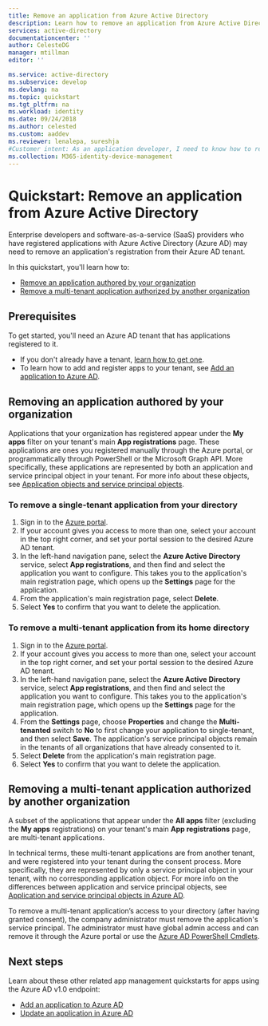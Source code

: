 ```yaml
---
title: Remove an application from Azure Active Directory 
description: Learn how to remove an application from Azure Active Directory (Azure AD).
services: active-directory
documentationcenter: ''
author: CelesteDG
manager: mtillman
editor: ''

ms.service: active-directory
ms.subservice: develop
ms.devlang: na
ms.topic: quickstart
ms.tgt_pltfrm: na
ms.workload: identity
ms.date: 09/24/2018
ms.author: celested
ms.custom: aaddev
ms.reviewer: lenalepa, sureshja
#Customer intent: As an application developer, I need to know how to remove my application from Azure Active Directory.
ms.collection: M365-identity-device-management
---
```


# Quickstart: Remove an application from Azure Active Directory

Enterprise developers and software-as-a-service (SaaS) providers who have registered applications with Azure Active Directory (Azure AD) may need to remove an application's registration from their Azure AD tenant.

In this quickstart, you'll learn how to:

* [Remove an application authored by your organization](#removing-an-application-authored-by-your-organization)
* [Remove a multi-tenant application authorized by another organization](#removing-a-multi-tenant-application-authorized-by-another-organization)

## Prerequisites

To get started, you'll need an Azure AD tenant that has applications registered to it.

* If you don't already have a tenant, [learn how to get one](quickstart-create-new-tenant.md).
* To learn how to add and register apps to your tenant, see [Add an application to Azure AD](quickstart-v1-integrate-apps-with-azure-ad.md).

## Removing an application authored by your organization

Applications that your organization has registered appear under the **My apps** filter on your tenant's main **App registrations** page. These applications are ones you registered manually through the Azure portal, or programmatically through PowerShell or the Microsoft Graph API. More specifically, these applications are represented by both an application and service principal object in your tenant. For more info about these objects, see [Application objects and service principal objects](app-objects-and-service-principals.md).

### To remove a single-tenant application from your directory

1. Sign in to the [Azure portal](https://portal.azure.com).
1. If your account gives you access to more than one, select your account in the top right corner, and set your portal session to the desired Azure AD tenant.
1. In the left-hand navigation pane, select the **Azure Active Directory** service, select **App registrations**, and then find and select the application you want to configure.
    This takes you to the application's main registration page, which opens up the **Settings** page for the application.
1. From the application's main registration page, select **Delete**.
1. Select **Yes** to confirm that you want to delete the application.

### To remove a multi-tenant application from its home directory

1. Sign in to the [Azure portal](https://portal.azure.com).
1. If your account gives you access to more than one, select your account in the top right corner, and set your portal session to the desired Azure AD tenant.
1. In the left-hand navigation pane, select the **Azure Active Directory** service, select **App registrations**, and then find and select the application you want to configure.
    This takes you to the application's main registration page, which opens up the **Settings** page for the application.
1. From the **Settings** page, choose **Properties** and change the **Multi-tenanted** switch to **No** to first change your application to single-tenant, and then select **Save**.
    The application's service principal objects remain in the tenants of all organizations that have already consented to it.
1. Select **Delete** from the application's main registration page.
1. Select **Yes** to confirm that you want to delete the application.

## Removing a multi-tenant application authorized by another organization

A subset of the applications that appear under the **All apps** filter (excluding the **My apps** registrations) on your tenant's main **App registrations** page, are multi-tenant applications.

In technical terms, these multi-tenant applications are from another tenant, and were registered into your tenant during the consent process. More specifically, they are represented by only a service principal object in your tenant, with no corresponding application object. For more info on the differences between application and service principal objects, see [Application and service principal objects in Azure AD](app-objects-and-service-principals.md).

To remove a multi-tenant application’s access to your directory (after having granted consent), the company administrator must remove the application's service principal. The administrator must have global admin access and can remove it through the Azure portal or use the [Azure AD PowerShell Cmdlets](https://go.microsoft.com/fwlink/?LinkId=294151).

## Next steps

Learn about these other related app management quickstarts for apps using the Azure AD v1.0 endpoint:

- [Add an application to Azure AD](quickstart-v1-integrate-apps-with-azure-ad.md)
- [Update an application in Azure AD](quickstart-v1-update-azure-ad-app.md)
